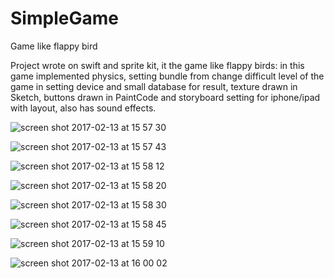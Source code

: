 # SimpleGame

Game like flappy bird

Project wrote on swift and sprite kit, it the game like flappy birds: in this game implemented physics, setting bundle from change difficult level of the game in setting device and small database for result, texture drawn in Sketch, buttons drawn in PaintCode and storyboard setting for iphone/ipad with layout, also has sound effects.

![screen shot 2017-02-13 at 15 57 30](https://cloud.githubusercontent.com/assets/19803627/22886207/8e0c251a-f205-11e6-99f1-830ca0f0c173.png)

![screen shot 2017-02-13 at 15 57 43](https://cloud.githubusercontent.com/assets/19803627/22886211/8e44b8f8-f205-11e6-99df-3192c24cb8be.png)

![screen shot 2017-02-13 at 15 58 12](https://cloud.githubusercontent.com/assets/19803627/22886212/8e464448-f205-11e6-881b-37b30922d9a4.png)

![screen shot 2017-02-13 at 15 58 20](https://cloud.githubusercontent.com/assets/19803627/22886210/8e408652-f205-11e6-928c-cc5c54e62f99.png)

![screen shot 2017-02-13 at 15 58 30](https://cloud.githubusercontent.com/assets/19803627/22886213/8e483604-f205-11e6-8cf9-afbe42d439bf.png)

![screen shot 2017-02-13 at 15 58 45](https://cloud.githubusercontent.com/assets/19803627/22886209/8e3eb426-f205-11e6-989e-c71306d8581e.png)

![screen shot 2017-02-13 at 15 59 10](https://cloud.githubusercontent.com/assets/19803627/22886208/8e3373f4-f205-11e6-8ee4-46d86ab3da05.png)

![screen shot 2017-02-13 at 16 00 02](https://cloud.githubusercontent.com/assets/19803627/22886214/8e5bea96-f205-11e6-91c7-2bc94e8ead51.png)
